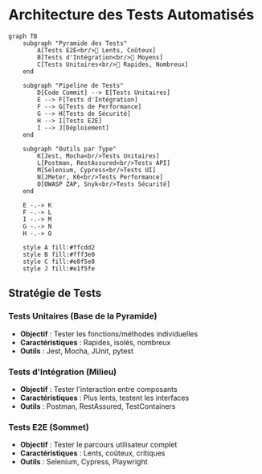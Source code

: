 # Architecture des Tests Automatisés

```mermaid
graph TB
    subgraph "Pyramide des Tests"
        A[Tests E2E<br/>🔺 Lents, Coûteux]
        B[Tests d'Intégration<br/>🔶 Moyens]
        C[Tests Unitaires<br/>🔻 Rapides, Nombreux]
    end
    
    subgraph "Pipeline de Tests"
        D[Code Commit] --> E[Tests Unitaires]
        E --> F[Tests d'Intégration]
        F --> G[Tests de Performance]
        G --> H[Tests de Sécurité]
        H --> I[Tests E2E]
        I --> J[Déploiement]
    end
    
    subgraph "Outils par Type"
        K[Jest, Mocha<br/>Tests Unitaires]
        L[Postman, RestAssured<br/>Tests API]
        M[Selenium, Cypress<br/>Tests UI]
        N[JMeter, K6<br/>Tests Performance]
        O[OWASP ZAP, Snyk<br/>Tests Sécurité]
    end
    
    E -.-> K
    F -.-> L
    I -.-> M
    G -.-> N
    H -.-> O
    
    style A fill:#ffcdd2
    style B fill:#fff3e0
    style C fill:#e8f5e8
    style J fill:#e1f5fe
```

## Stratégie de Tests

### Tests Unitaires (Base de la Pyramide)
- **Objectif** : Tester les fonctions/méthodes individuelles
- **Caractéristiques** : Rapides, isolés, nombreux
- **Outils** : Jest, Mocha, JUnit, pytest

### Tests d'Intégration (Milieu)
- **Objectif** : Tester l'interaction entre composants
- **Caractéristiques** : Plus lents, testent les interfaces
- **Outils** : Postman, RestAssured, TestContainers

### Tests E2E (Sommet)
- **Objectif** : Tester le parcours utilisateur complet
- **Caractéristiques** : Lents, coûteux, critiques
- **Outils** : Selenium, Cypress, Playwright